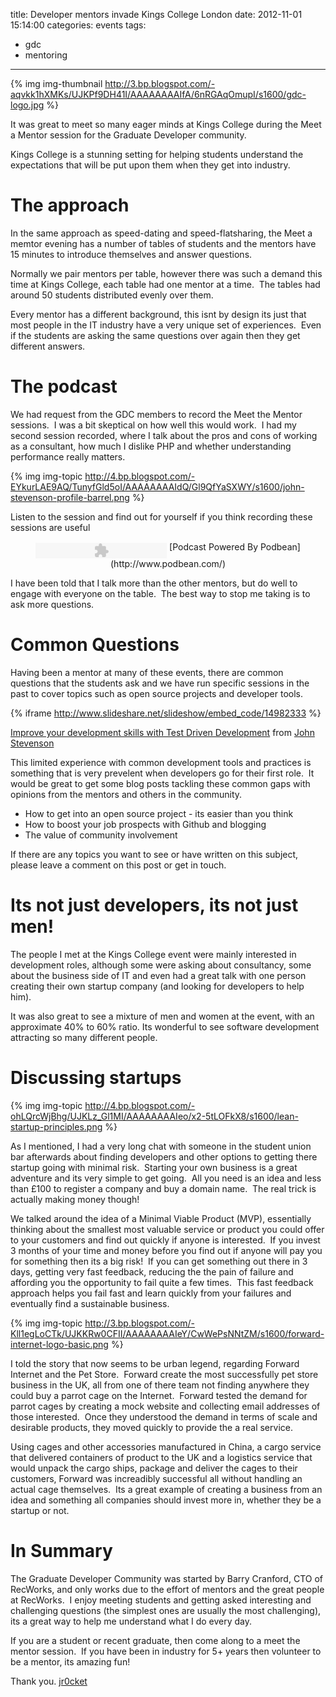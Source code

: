 title: Developer mentors invade Kings College London
date: 2012-11-01 15:14:00
categories: events
tags: 
- gdc 
- mentoring
---

{% img img-thumbnail http://3.bp.blogspot.com/-aqvkk1hXMKs/UJKPf9DH41I/AAAAAAAAIfA/6nRGAqOmupI/s1600/gdc-logo.jpg %}

It was great to meet so many eager minds at Kings College during the Meet a Mentor session for the Graduate Developer community.

Kings College is a stunning setting for helping students understand the expectations that will be put upon them when they get into industry.

<!-- more -->

# The approach

In the same approach as speed-dating and speed-flatsharing, the Meet a memtor evening has a number of tables of students and the mentors have 15 minutes to introduce themselves and answer questions.

Normally we pair mentors per table, however there was such a demand  this time at Kings College, each table had one mentor at a time.&nbsp; The  tables had around 50 students distributed evenly over them.

Every mentor has a different background, this isnt by design its just that most people in the IT industry have a very unique set of experiences.&nbsp; Even if the students are asking the same questions over again then they get different answers.

# The podcast

We had request from the GDC members to record the Meet the Mentor sessions.&nbsp; I was a bit skeptical on how well this would work.&nbsp; I had my second session recorded, where I talk about the pros and cons of working as a consultant, how much I dislike PHP and whether understanding performance really matters.

{% img img-topic http://4.bp.blogspot.com/-EYkurLAE9AQ/TunyfGld5oI/AAAAAAAAIdQ/Gl9QfYaSXWY/s1600/john-stevenson-profile-barrel.png %} 

Listen to the session and find out for yourself if you think recording these sessions are useful

<div style="text-align: center;">
<div><object align="middle" classid="clsid:d27cdb6e-ae6d-11cf-96b8-444553540000" codebase="http://fpdownload.macromedia.com/pub/shockwave/cabs/flash/swflash.cab#version=6,0,0,0" height="25" id="mp3playerlightsmallv3" width="210"> <param name="allowScriptAccess" value="sameDomain" /> <param name="movie" value="http://www.podbean.com/podcast-audio-video-blog-player/mp3playerlightsmallv3.swf?audioPath=http://recworks.podbean.com/mf/play/rk2pa/MaM30_10B.mp3&autoStart=no" /> <param name="quality" value="high" /><param name="bgcolor" value="#ffffff" /><param name="wmode" value="transparent" /> <embed src="http://www.podbean.com/podcast-audio-video-blog-player/mp3playerlightsmallv3.swf?audioPath=http://recworks.podbean.com/mf/play/rk2pa/MaM30_10B.mp3&autoStart=no" quality="high"  width="210" height="25" name="mp3playerlightsmallv3" align="middle" allowScriptAccess="sameDomain" wmode="transparent" type="application/x-shockwave-flash" pluginspage="http://www.macromedia.com/go/getflashplayer" /></embed> </object> 
[Podcast Powered By Podbean](http://www.podbean.com/) </div>
</div>

I have been told that I talk more than the other mentors, but do well to engage with everyone on the table.&nbsp; The best way to stop me taking is to ask more questions.

# Common Questions

Having been a mentor at many of these events, there are common questions that the students ask and we have run specific sessions in the past to cover topics such as open source projects and developer tools. 

{% iframe http://www.slideshare.net/slideshow/embed_code/14982333 %}

[Improve your development skills with Test Driven Development](http://www.slideshare.net/JR0cket/improve-your-development-skills-with-test-driven-development "Improve your development skills with Test Driven Development") from [John Stevenson](http://www.slideshare.net/jr0cket)

This limited experience with  common development tools and practices is something that is very prevelent when developers go for their first role.&nbsp; It would be great to get some blog posts tackling these common gaps with opinions from the  mentors and others in the community.</div>

*   How to get into an open source project - its easier than you think
*   How to boost your job prospects with Github and blogging
*   The value of community involvement<div style="text-align: left;">

If there are any topics you want to see or have written on this subject, please leave a comment on this post or get in touch.

# Its not just developers, its not just men!

The people I met at the Kings College event were mainly interested in development roles, although some were asking about consultancy, some about the business side of IT and even had a great talk with one person creating their own startup company (and looking for developers to help him).

It was also great to see a mixture of men and women at the event, with an approximate 40% to 60% ratio.  Its wonderful to see software development attracting so many different people.

# Discussing startups

{% img img-topic http://4.bp.blogspot.com/-ohLQrcWjBhg/UJKLz_Gl1MI/AAAAAAAAIeo/x2-5tLOFkX8/s1600/lean-startup-principles.png %} 

As I mentioned, I had a very long chat with someone in the student union bar afterwards about finding developers and other options to getting there startup going with minimal risk.&nbsp; Starting your own business is a great adventure and its very simple to get going.&nbsp; All you need is an idea and less than £100 to register a company and buy a domain name.&nbsp; The real trick is actually making money though!

We talked around the idea of a Minimal Viable Product (MVP), essentially thinking about the smallest most valuable service or product you could offer to your customers and find out quickly if anyone is interested.&nbsp; If you invest 3 months of your time and money before you find out if anyone will pay you for something then its a big risk!&nbsp; If you can get something out there in 3 days, getting very fast feedback, reducing the the pain of failure and affording you the opportunity to fail quite a few times.&nbsp; This fast feedback approach helps you fail fast and learn quickly from your failures and eventually find a sustainable business.

{% img img-topic http://3.bp.blogspot.com/-Kll1egLoCTk/UJKKRw0CFII/AAAAAAAAIeY/CwWePsNNtZM/s1600/forward-internet-logo-basic.png %} 

I told the story that now seems to be urban legend, regarding Forward Internet and the Pet Store.&nbsp; Forward create the most successfully pet store business in the UK, all from one of there team not finding anywhere they could buy a parrot cage on the Internet.&nbsp; Forward tested the demand for parrot cages by creating a mock website and collecting email addresses of those interested.&nbsp; Once they understood the demand in terms of scale and desirable products, they moved quickly to provide the a real service.

Using cages and other accessories manufactured in China, a cargo service that delivered containers of product to the UK and a logistics service that would unpack the cargo ships, package and deliver the cages to their customers, Forward was increadibly successful all without handling an actual cage themselves.&nbsp; Its a great example of creating a business from an idea and something all companies should invest more in, whether they be a startup or not.

# In Summary

The Graduate Developer Community was started by Barry Cranford, CTO  of RecWorks, and only works due to the effort of mentors and the great  people at RecWorks.&nbsp; I enjoy meeting students and getting asked interesting and challenging questions (the simplest ones are usually the most challenging), its a great way to help me understand what I do every day.

If you are a student or recent graduate, then come along to a meet the mentor session.&nbsp; If you have been in industry for 5+ years then volunteer to be a mentor, its amazing fun!

Thank you.
[jr0cket](https://twitter.com/jr0cket)
